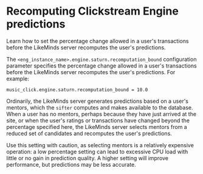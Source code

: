 # Recomputing Clickstream Engine predictions

Learn how to set the percentage change allowed in a user's transactions before the LikeMinds server recomputes the user's predictions.

The `<eng_instance_name>.engine.saturn.recomputation_bound` configuration parameter specifies the percentage change allowed in a user's transactions before the LikeMinds server recomputes the user's predictions. For example:

```
music_click.engine.saturn.recomputation_bound = 10.0
```

Ordinarily, the LikeMinds server generates predictions based on a user's mentors, which the `sifter` computes and makes available to the database. When a user has no mentors, perhaps because they have just arrived at the site, or when the user's ratings or transactions have changed beyond the percentage specified here, the LikeMinds server selects mentors from a reduced set of candidates and recomputes the user's predictions.

Use this setting with caution, as selecting mentors is a relatively expensive operation: a low percentage setting can lead to excessive CPU load with little or no gain in prediction quality. A higher setting will improve performance, but predictions may be less accurate.


